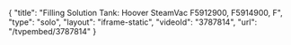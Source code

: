 {
    "title": "Filling Solution Tank: Hoover SteamVac F5912900, F5914900, F",
    "type": "solo",
    "layout": "iframe-static",
    "videoId": "3787814",
    "url": "\/tvpembed\/3787814"
}